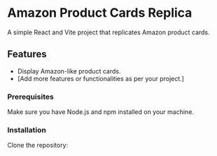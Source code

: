 
# Amazon Product Cards Replica

A simple React and Vite project that replicates Amazon product cards.

## Features

- Display Amazon-like product cards.
- [Add more features or functionalities as per your project.]



### Prerequisites

Make sure you have Node.js and npm installed on your machine.

### Installation

 Clone the repository:
